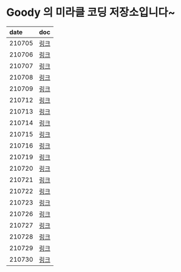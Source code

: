 # Goody 의 미라클 코딩 저장소입니다~

|date|doc|
|:---|:--|
|210705|[링크](https://github.com/junzero741/miracle-coding/blob/goody/7%EC%9B%941%EC%A3%BC%EC%B0%A8/mc_210705.md)|
|210706|[링크](https://github.com/junzero741/miracle-coding/blob/goody/7%EC%9B%941%EC%A3%BC%EC%B0%A8/mc_210706.md)|
|210707|[링크](https://github.com/junzero741/miracle-coding/blob/goody/7%EC%9B%941%EC%A3%BC%EC%B0%A8/mc_210707.md)|
|210708|[링크](https://github.com/junzero741/miracle-coding/blob/goody/7%EC%9B%941%EC%A3%BC%EC%B0%A8/mc_210708.md)|
|210709|[링크](https://github.com/junzero741/miracle-coding/blob/goody/7%EC%9B%941%EC%A3%BC%EC%B0%A8/mc_210709.md)|
|210712|[링크](https://github.com/junzero741/miracle-coding/blob/main/7%EC%9B%942%EC%A3%BC%EC%B0%A8/mc_210712.md)|
|210713|[링크](https://github.com/junzero741/miracle-coding/blob/main/7%EC%9B%942%EC%A3%BC%EC%B0%A8/mc_210713.md)|
|210714|[링크](https://github.com/junzero741/miracle-coding/blob/main/7%EC%9B%942%EC%A3%BC%EC%B0%A8/mc_210714.md)|
|210715|[링크](https://github.com/junzero741/miracle-coding/blob/main/7%EC%9B%942%EC%A3%BC%EC%B0%A8/mc_210715.md)|
|210716|[링크](https://github.com/junzero741/miracle-coding/blob/main/7%EC%9B%942%EC%A3%BC%EC%B0%A8/mc_210716.md)|
|210719|[링크](https://github.com/junzero741/miracle-coding/blob/main/7%EC%9B%942%EC%A3%BC%EC%B0%A8/mc_210719.md)|
|210720|[링크](https://github.com/junzero741/miracle-coding/blob/main/7%EC%9B%942%EC%A3%BC%EC%B0%A8/mc_210720.md)|
|210721|[링크](https://github.com/junzero741/miracle-coding/blob/main/7%EC%9B%943%EC%A3%BC%EC%B0%A8/mc_210721.md)|
|210722|[링크](https://github.com/junzero741/miracle-coding/blob/main/7%EC%9B%943%EC%A3%BC%EC%B0%A8/mc_210722.md)|
|210723|[링크](https://github.com/GleamingStar/miracle-coding/blob/goody/7%EC%9B%943%EC%A3%BC%EC%B0%A8/mc_210723.md)|
|210726|[링크](https://github.com/junzero741/miracle-coding/blob/main/7%EC%9B%944%EC%A3%BC%EC%B0%A8/mc_210726.md)|
|210727|[링크](https://github.com/GleamingStar/miracle-coding/blob/goody/7%EC%9B%944%EC%A3%BC%EC%B0%A8/mc_210727.md)|
|210728|[링크](https://github.com/junzero741/miracle-coding/blob/main/7%EC%9B%944%EC%A3%BC%EC%B0%A8/mc_210728.md)|
|210729|[링크](https://github.com/junzero741/miracle-coding/blob/main/7%EC%9B%944%EC%A3%BC%EC%B0%A8/mc_210729.md)|
|210730|[링크](https://github.com/junzero741/miracle-coding/blob/main/7%EC%9B%944%EC%A3%BC%EC%B0%A8/mc_210730.md)|
